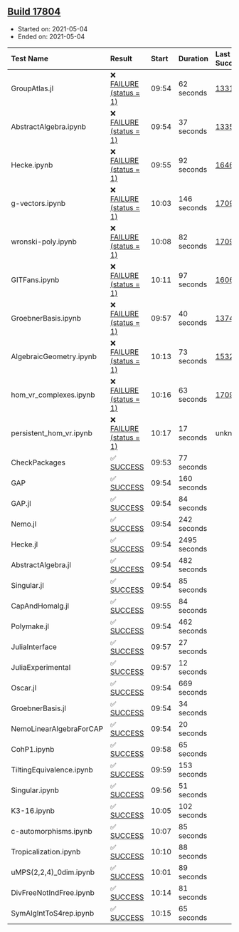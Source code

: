 ## [Build 17804](https://oscarci.mathematik.uni-kl.de/job/oscar/17804/)

* Started on: 2021-05-04
* Ended on: 2021-05-04

| Test Name    | Result | Start | Duration | Last Success | First Failure |
|:-------------|:-------|:------|:---------|:-------------|:--------------|
| GroupAtlas.jl | ❌ [FAILURE (status = 1)](https://oscarci.mathematik.uni-kl.de/job/oscar/17804/artifact/logs/build-17804/GroupAtlas.jl.log) | 09:54 | 62 seconds | [13311](https://oscarci.mathematik.uni-kl.de/job/oscar/13311/) | [13312](https://oscarci.mathematik.uni-kl.de/job/oscar/13312/) |
| AbstractAlgebra.ipynb | ❌ [FAILURE (status = 1)](https://oscarci.mathematik.uni-kl.de/job/oscar/17804/artifact/logs/build-17804/AbstractAlgebra.ipynb.log) | 09:54 | 37 seconds | [13355](https://oscarci.mathematik.uni-kl.de/job/oscar/13355/) | [13356](https://oscarci.mathematik.uni-kl.de/job/oscar/13356/) |
| Hecke.ipynb | ❌ [FAILURE (status = 1)](https://oscarci.mathematik.uni-kl.de/job/oscar/17804/artifact/logs/build-17804/Hecke.ipynb.log) | 09:55 | 92 seconds | [16463](https://oscarci.mathematik.uni-kl.de/job/oscar/16463/) | [16464](https://oscarci.mathematik.uni-kl.de/job/oscar/16464/) |
| g-vectors.ipynb | ❌ [FAILURE (status = 1)](https://oscarci.mathematik.uni-kl.de/job/oscar/17804/artifact/logs/build-17804/g-vectors.ipynb.log) | 10:03 | 146 seconds | [17099](https://oscarci.mathematik.uni-kl.de/job/oscar/17099/) | [17100](https://oscarci.mathematik.uni-kl.de/job/oscar/17100/) |
| wronski-poly.ipynb | ❌ [FAILURE (status = 1)](https://oscarci.mathematik.uni-kl.de/job/oscar/17804/artifact/logs/build-17804/wronski-poly.ipynb.log) | 10:08 | 82 seconds | [17098](https://oscarci.mathematik.uni-kl.de/job/oscar/17098/) | [17099](https://oscarci.mathematik.uni-kl.de/job/oscar/17099/) |
| GITFans.ipynb | ❌ [FAILURE (status = 1)](https://oscarci.mathematik.uni-kl.de/job/oscar/17804/artifact/logs/build-17804/GITFans.ipynb.log) | 10:11 | 97 seconds | [16068](https://oscarci.mathematik.uni-kl.de/job/oscar/16068/) | [16069](https://oscarci.mathematik.uni-kl.de/job/oscar/16069/) |
| GroebnerBasis.ipynb | ❌ [FAILURE (status = 1)](https://oscarci.mathematik.uni-kl.de/job/oscar/17804/artifact/logs/build-17804/GroebnerBasis.ipynb.log) | 09:57 | 40 seconds | [13748](https://oscarci.mathematik.uni-kl.de/job/oscar/13748/) | [13749](https://oscarci.mathematik.uni-kl.de/job/oscar/13749/) |
| AlgebraicGeometry.ipynb | ❌ [FAILURE (status = 1)](https://oscarci.mathematik.uni-kl.de/job/oscar/17804/artifact/logs/build-17804/AlgebraicGeometry.ipynb.log) | 10:13 | 73 seconds | [15322](https://oscarci.mathematik.uni-kl.de/job/oscar/15322/) | [15323](https://oscarci.mathematik.uni-kl.de/job/oscar/15323/) |
| hom_vr_complexes.ipynb | ❌ [FAILURE (status = 1)](https://oscarci.mathematik.uni-kl.de/job/oscar/17804/artifact/logs/build-17804/hom_vr_complexes.ipynb.log) | 10:16 | 63 seconds | [17099](https://oscarci.mathematik.uni-kl.de/job/oscar/17099/) | [17100](https://oscarci.mathematik.uni-kl.de/job/oscar/17100/) |
| persistent_hom_vr.ipynb | ❌ [FAILURE (status = 1)](https://oscarci.mathematik.uni-kl.de/job/oscar/17804/artifact/logs/build-17804/persistent_hom_vr.ipynb.log) | 10:17 | 17 seconds | unknown | unknown |
| CheckPackages | ✅ [SUCCESS](https://oscarci.mathematik.uni-kl.de/job/oscar/17804/artifact/logs/build-17804/CheckPackages.log) | 09:53 | 77 seconds |  |  |
| GAP | ✅ [SUCCESS](https://oscarci.mathematik.uni-kl.de/job/oscar/17804/artifact/logs/build-17804/GAP.log) | 09:54 | 160 seconds |  |  |
| GAP.jl | ✅ [SUCCESS](https://oscarci.mathematik.uni-kl.de/job/oscar/17804/artifact/logs/build-17804/GAP.jl.log) | 09:54 | 84 seconds |  |  |
| Nemo.jl | ✅ [SUCCESS](https://oscarci.mathematik.uni-kl.de/job/oscar/17804/artifact/logs/build-17804/Nemo.jl.log) | 09:54 | 242 seconds |  |  |
| Hecke.jl | ✅ [SUCCESS](https://oscarci.mathematik.uni-kl.de/job/oscar/17804/artifact/logs/build-17804/Hecke.jl.log) | 09:54 | 2495 seconds |  |  |
| AbstractAlgebra.jl | ✅ [SUCCESS](https://oscarci.mathematik.uni-kl.de/job/oscar/17804/artifact/logs/build-17804/AbstractAlgebra.jl.log) | 09:54 | 482 seconds |  |  |
| Singular.jl | ✅ [SUCCESS](https://oscarci.mathematik.uni-kl.de/job/oscar/17804/artifact/logs/build-17804/Singular.jl.log) | 09:54 | 85 seconds |  |  |
| CapAndHomalg.jl | ✅ [SUCCESS](https://oscarci.mathematik.uni-kl.de/job/oscar/17804/artifact/logs/build-17804/CapAndHomalg.jl.log) | 09:55 | 84 seconds |  |  |
| Polymake.jl | ✅ [SUCCESS](https://oscarci.mathematik.uni-kl.de/job/oscar/17804/artifact/logs/build-17804/Polymake.jl.log) | 09:54 | 462 seconds |  |  |
| JuliaInterface | ✅ [SUCCESS](https://oscarci.mathematik.uni-kl.de/job/oscar/17804/artifact/logs/build-17804/JuliaInterface.log) | 09:57 | 27 seconds |  |  |
| JuliaExperimental | ✅ [SUCCESS](https://oscarci.mathematik.uni-kl.de/job/oscar/17804/artifact/logs/build-17804/JuliaExperimental.log) | 09:57 | 12 seconds |  |  |
| Oscar.jl | ✅ [SUCCESS](https://oscarci.mathematik.uni-kl.de/job/oscar/17804/artifact/logs/build-17804/Oscar.jl.log) | 09:54 | 669 seconds |  |  |
| GroebnerBasis.jl | ✅ [SUCCESS](https://oscarci.mathematik.uni-kl.de/job/oscar/17804/artifact/logs/build-17804/GroebnerBasis.jl.log) | 09:54 | 34 seconds |  |  |
| NemoLinearAlgebraForCAP | ✅ [SUCCESS](https://oscarci.mathematik.uni-kl.de/job/oscar/17804/artifact/logs/build-17804/NemoLinearAlgebraForCAP.log) | 09:54 | 20 seconds |  |  |
| CohP1.ipynb | ✅ [SUCCESS](https://oscarci.mathematik.uni-kl.de/job/oscar/17804/artifact/logs/build-17804/CohP1.ipynb.log) | 09:58 | 65 seconds |  |  |
| TiltingEquivalence.ipynb | ✅ [SUCCESS](https://oscarci.mathematik.uni-kl.de/job/oscar/17804/artifact/logs/build-17804/TiltingEquivalence.ipynb.log) | 09:59 | 153 seconds |  |  |
| Singular.ipynb | ✅ [SUCCESS](https://oscarci.mathematik.uni-kl.de/job/oscar/17804/artifact/logs/build-17804/Singular.ipynb.log) | 09:56 | 51 seconds |  |  |
| K3-16.ipynb | ✅ [SUCCESS](https://oscarci.mathematik.uni-kl.de/job/oscar/17804/artifact/logs/build-17804/K3-16.ipynb.log) | 10:05 | 102 seconds |  |  |
| c-automorphisms.ipynb | ✅ [SUCCESS](https://oscarci.mathematik.uni-kl.de/job/oscar/17804/artifact/logs/build-17804/c-automorphisms.ipynb.log) | 10:07 | 85 seconds |  |  |
| Tropicalization.ipynb | ✅ [SUCCESS](https://oscarci.mathematik.uni-kl.de/job/oscar/17804/artifact/logs/build-17804/Tropicalization.ipynb.log) | 10:10 | 88 seconds |  |  |
| uMPS(2,2,4)_0dim.ipynb | ✅ [SUCCESS](https://oscarci.mathematik.uni-kl.de/job/oscar/17804/artifact/logs/build-17804/uMPS-2-2-4-_0dim.ipynb.log) | 10:01 | 89 seconds |  |  |
| DivFreeNotIndFree.ipynb | ✅ [SUCCESS](https://oscarci.mathematik.uni-kl.de/job/oscar/17804/artifact/logs/build-17804/DivFreeNotIndFree.ipynb.log) | 10:14 | 81 seconds |  |  |
| SymAlgIntToS4rep.ipynb | ✅ [SUCCESS](https://oscarci.mathematik.uni-kl.de/job/oscar/17804/artifact/logs/build-17804/SymAlgIntToS4rep.ipynb.log) | 10:15 | 65 seconds |  |  |
